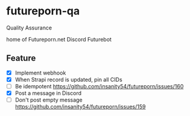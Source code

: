 # futureporn-qa

Quality Assurance

home of Futureporn.net Discord Futurebot

## Feature

* [x] Implement webhook
* [x] When Strapi record is updated, pin all CIDs
* [ ] Be idempotent https://github.com/insanity54/futureporn/issues/160
* [x] Post a message in Discord
* [ ] Don't post empty message https://github.com/insanity54/futureporn/issues/159